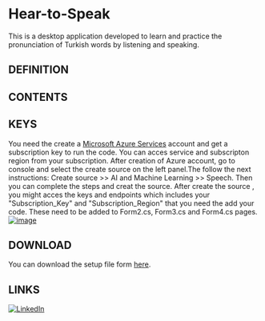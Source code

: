 # Hear-to-Speak
This is a desktop application developed to learn and practice the pronunciation of Turkish words by listening and speaking.

## DEFINITION

## CONTENTS 



## KEYS 
You need the create a [Microsoft Azure Services](https://portal.azure.com/#create/Microsoft.CognitiveServicesSpeechServices) account and get a subscription key to run the code. You can acces service and subscripton region from your subscription.
After creation of Azure account, go to console and select the create source on the left panel.The follow the next instructions:
Create source >> AI and Machine Learning >> Speech.
Then you can complete the steps and creat the source. After create the source , you might acces the keys and endpoints which includes your "Subscription_Key" and "Subscription_Region" that you need the add your code. These need to be added to Form2.cs, Form3.cs and Form4.cs pages.
[![image](https://www.linkpicture.com/q/WhatsApp-Image-2023-02-04-at-22.08.26.jpeg)](https://www.linkpicture.com/view.php?img=LPic63dead943e4f4938393989)
## DOWNLOAD 

You can download the setup file form [here](https://drive.google.com/drive/folders/1KXulqEoTlYojuCza5GMs-CJN-Wq0Eqd8?usp=sharing).

## LINKS
[![LinkedIn](https://icons.iconarchive.com/icons/limav/flat-gradient-social/48/Linkedin-icon.png)](https://www.linkedin.com/in/mustafa8demir/) 



